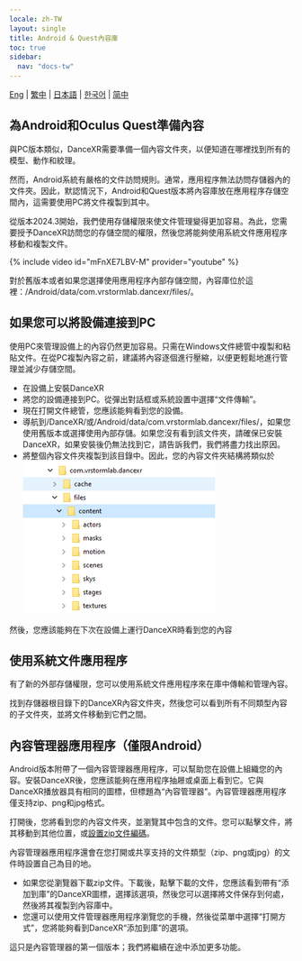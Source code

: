 ```yaml
---
locale: zh-TW
layout: single
title: Android & Quest內容庫
toc: true
sidebar:
  nav: "docs-tw"
---
```

[Eng](/dancexr/content_android_quest) | [繁中](/tw/dancexr/content_android_quest) | [日本語](/jp/dancexr/content_android_quest) | [한국어](/kr/dancexr/content_android_quest) | [简中](/zh/dancexr/content_android_quest)

## 為Android和Oculus Quest準備內容

與PC版本類似，DanceXR需要準備一個內容文件夾，以便知道在哪裡找到所有的模型、動作和紋理。

然而，Android系統有嚴格的文件訪問規則。通常，應用程序無法訪問存儲器內的文件夾。因此，默認情況下，Android和Quest版本將內容庫放在應用程序存儲空間內，這需要使用PC將文件複製到其中。

從版本2024.3開始，我們使用存儲權限來使文件管理變得更加容易。為此，您需要授予DanceXR訪問您的存儲空間的權限，然後您將能夠使用系統文件應用程序移動和複製文件。

{% include video id="mFnXE7LBV-M" provider="youtube" %}

對於舊版本或者如果您選擇使用應用程序內部存儲空間，內容庫位於這裡：/Android/data/com.vrstormlab.dancexr/files/。

## 如果您可以將設備連接到PC

使用PC來管理設備上的內容仍然更加容易。只需在Windows文件總管中複製和粘貼文件。在從PC複製內容之前，建議將內容逐個進行壓縮，以便更輕鬆地進行管理並減少存儲空間。

* 在設備上安裝DanceXR
* 將您的設備連接到PC。從彈出對話框或系統設置中選擇“文件傳輸”。
* 現在打開文件總管，您應該能夠看到您的設備。
* 導航到/DanceXR/或/Android/data/com.vrstormlab.dancexr/files/，如果您使用舊版本或選擇使用內部存儲。如果您沒有看到該文件夾，請確保已安裝DanceXR，如果安裝後仍無法找到它，請告訴我們，我們將盡力找出原因。
* 將整個內容文件夾複製到該目錄中。因此，您的內容文件夾結構將類似於![示例文件夾](/images/content_folder_android.png)

然後，您應該能夠在下次在設備上運行DanceXR時看到您的內容

## 使用系統文件應用程序

有了新的外部存儲權限，您可以使用系統文件應用程序來在庫中傳輸和管理內容。

找到存儲器根目錄下的DanceXR內容文件夾，然後您可以看到所有不同類型內容的子文件夾，並將文件移動到它們之間。

## 內容管理器應用程序（僅限Android）

Android版本附帶了一個內容管理器應用程序，可以幫助您在設備上組織您的內容。安裝DanceXR後，您應該能夠在應用程序抽屜或桌面上看到它。它與DanceXR播放器具有相同的圖標，但標題為“內容管理器”。內容管理器應用程序僅支持zip、png和jpg格式。

打開後，您將看到您的內容文件夾，並瀏覽其中包含的文件。您可以點擊文件，將其移動到其他位置，或[設置zip文件編碼](features/zip_format)。

內容管理器應用程序還會在您打開或共享支持的文件類型（zip、png或jpg）的文件時設置自己為目的地。

* 如果您從瀏覽器下載zip文件。下載後，點擊下載的文件，您應該看到帶有“添加到庫”的DanceXR圖標，選擇該選項，然後您可以選擇將文件保存到何處，然後將其複製到內容庫中。
* 您還可以使用文件管理器應用程序瀏覽您的手機，然後從菜單中選擇“打開方式”，您將能夠看到DanceXR“添加到庫”的選項。

這只是內容管理器的第一個版本；我們將繼續在途中添加更多功能。